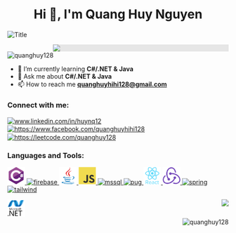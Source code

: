 <h1 align="center">Hi 👋, I'm Quang Huy Nguyen</h1>

<img align="center" src="https://readme-typing-svg.herokuapp.com?font=Architects+Daughter&size=30&pause=700&color=A369F7FF&width=800&lines=😍Welcome+to+my+profile!!;Hi👋!!!+I'm+Quang+Huy+Nguyen;I'm+pleased+you+to+spend+time+viewing+my+profile💕!!!" alt="Title"></img>


<img align="right" style="display: block;-webkit-user-select: none;margin: auto;cursor: zoom-in;background-color: hsl(0, 0%, 90%);" src="https://camo.githubusercontent.com/5ddf73ad3a205111cf8c686f687fc216c2946a75005718c8da5b837ad9de78c9/68747470733a2f2f7468756d62732e6766796361742e636f6d2f4576696c4e657874446576696c666973682d736d616c6c2e676966" width="400">

<p align="left"> <img src="https://komarev.com/ghpvc/?username=quanghuy128&label=Profile%20views&color=0e75b6&style=flat" alt="quanghuy128" /> </p>

- 🌱 I’m currently learning **C#/.NET & Java**
- 💬 Ask me about **C#/.NET & Java**
- 📫 How to reach me **quanghuyhihi128@gmail.com**



<h3 align="left">Connect with me:</h3>
<p align="left">
<a href="www.linkedin.com/in/huynq12" target="blank"><img align="center" src="https://raw.githubusercontent.com/rahuldkjain/github-profile-readme-generator/master/src/images/icons/Social/linked-in-alt.svg" alt="www.linkedin.com/in/huynq12" height="30" width="40" /></a>
<a href="https://www.facebook.com/quanghuyhihi128" target="blank"><img align="center" src="https://raw.githubusercontent.com/rahuldkjain/github-profile-readme-generator/master/src/images/icons/Social/facebook.svg" alt="https://www.facebook.com/quanghuyhihi128" height="30" width="40" /></a>
<a href="https://leetcode.com/quanghuy128" target="blank"><img align="center" src="https://raw.githubusercontent.com/rahuldkjain/github-profile-readme-generator/master/src/images/icons/Social/leet-code.svg" alt="https://leetcode.com/quanghuy128" height="30" width="40" /></a>
</p>

<h3 align="left">Languages and Tools:</h3>
<p align="left"> <a href="https://www.w3schools.com/cs/" target="_blank" rel="noreferrer"> <img src="https://raw.githubusercontent.com/devicons/devicon/master/icons/csharp/csharp-original.svg" alt="csharp" width="40" height="40"/> </a> <a href="https://firebase.google.com/" target="_blank" rel="noreferrer"> <img src="https://www.vectorlogo.zone/logos/firebase/firebase-icon.svg" alt="firebase" width="40" height="40"/> </a> <a href="https://www.java.com" target="_blank" rel="noreferrer"> <img src="https://raw.githubusercontent.com/devicons/devicon/master/icons/java/java-original.svg" alt="java" width="40" height="40"/> </a> <a href="https://developer.mozilla.org/en-US/docs/Web/JavaScript" target="_blank" rel="noreferrer"> <img src="https://raw.githubusercontent.com/devicons/devicon/master/icons/javascript/javascript-original.svg" alt="javascript" width="40" height="40"/> </a> <a href="https://www.microsoft.com/en-us/sql-server" target="_blank" rel="noreferrer"> <img src="https://www.svgrepo.com/show/303229/microsoft-sql-server-logo.svg" alt="mssql" width="40" height="40"/> </a> <a href="https://pugjs.org" target="_blank" rel="noreferrer"> <img src="https://cdn.worldvectorlogo.com/logos/pug.svg" alt="pug" width="40" height="40"/> </a> <a href="https://reactjs.org/" target="_blank" rel="noreferrer"> <img src="https://raw.githubusercontent.com/devicons/devicon/master/icons/react/react-original-wordmark.svg" alt="react" width="40" height="40"/> </a> <a href="https://redux.js.org" target="_blank" rel="noreferrer"> <img src="https://raw.githubusercontent.com/devicons/devicon/master/icons/redux/redux-original.svg" alt="redux" width="40" height="40"/> </a> <a href="https://spring.io/" target="_blank" rel="noreferrer"> <img src="https://www.vectorlogo.zone/logos/springio/springio-icon.svg" alt="spring" width="40" height="40"/> </a> <a href="https://tailwindcss.com/" target="_blank" rel="noreferrer"> <img src="https://www.vectorlogo.zone/logos/tailwindcss/tailwindcss-icon.svg" alt="tailwind" width="40" height="40"/> </a> </p><a href="https://dotnet.microsoft.com/" target="_blank" rel="noreferrer"> <img src="https://raw.githubusercontent.com/devicons/devicon/master/icons/dot-net/dot-net-original-wordmark.svg" alt="dotnet" width="40" height="40"/> </a>

  <img align="right" src="https://github-readme-stats.vercel.app/api?username=quanghuy128&show_icons=true&locale=en" />
  <br/>
  <img align="right" src="https://github-readme-streak-stats.herokuapp.com/?user=quanghuy128&" alt="quanghuy128" />

